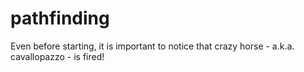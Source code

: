 # pathfinding

Even before starting, it is important to notice that crazy horse - a.k.a. cavallopazzo - is fired!

